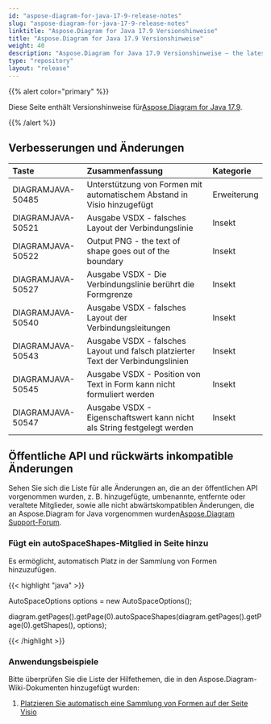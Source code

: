 ```yaml
---
id: "aspose-diagram-for-java-17-9-release-notes"
slug: "aspose-diagram-for-java-17-9-release-notes"
linktitle: "Aspose.Diagram for Java 17.9 Versionshinweise"
title: "Aspose.Diagram for Java 17.9 Versionshinweise"
weight: 40
description: "Aspose.Diagram for Java 17.9 Versionshinweise – the latest updates and fixes."
type: "repository"
layout: "release"
---
```

{{% alert color="primary" %}} 

 Diese Seite enthält Versionshinweise für[Aspose.Diagram for Java 17.9](https://releases.aspose.com/diagram/java/release-notes/2017/aspose-diagram-for-java-17-9-release-notes/).

{{% /alert %}} 
## **Verbesserungen und Änderungen**

|**Taste**|**Zusammenfassung**|**Kategorie**|
|:- |:- |:- |
|DIAGRAMJAVA-50485|Unterstützung von Formen mit automatischem Abstand in Visio hinzugefügt|Erweiterung|
|DIAGRAMJAVA-50521|Ausgabe VSDX - falsches Layout der Verbindungslinie|Insekt|
|DIAGRAMJAVA-50522|Output PNG - the text of shape goes out of the boundary|Insekt|
|DIAGRAMJAVA-50527|Ausgabe VSDX - Die Verbindungslinie berührt die Formgrenze|Insekt|
|DIAGRAMJAVA-50540|Ausgabe VSDX - falsches Layout der Verbindungsleitungen|Insekt|
|DIAGRAMJAVA-50543|Ausgabe VSDX - falsches Layout und falsch platzierter Text der Verbindungslinien|Insekt|
|DIAGRAMJAVA-50545|Ausgabe VSDX - Position von Text in Form kann nicht formuliert werden|Insekt|
|DIAGRAMJAVA-50547|Ausgabe VSDX - Eigenschaftswert kann nicht als String festgelegt werden|Insekt|
## **Öffentliche API und rückwärts inkompatible Änderungen**
Sehen Sie sich die Liste für alle Änderungen an, die an der öffentlichen API vorgenommen wurden, z. B. hinzugefügte, umbenannte, entfernte oder veraltete Mitglieder, sowie alle nicht abwärtskompatiblen Änderungen, die an Aspose.Diagram for Java vorgenommen wurden[Aspose.Diagram Support-Forum](https://forum.aspose.com/c/diagram/17).
### **Fügt ein autoSpaceShapes-Mitglied in Seite hinzu**
Es ermöglicht, automatisch Platz in der Sammlung von Formen hinzuzufügen.

{{< highlight "java" >}}

 AutoSpaceOptions options = new AutoSpaceOptions();

diagram.getPages().getPage(0).autoSpaceShapes(diagram.getPages().getPage(0).getShapes(), options);

{{< /highlight >}}
### **Anwendungsbeispiele**
Bitte überprüfen Sie die Liste der Hilfethemen, die in den Aspose.Diagram-Wiki-Dokumenten hinzugefügt wurden:

1. [Platzieren Sie automatisch eine Sammlung von Formen auf der Seite Visio](https://docs.aspose.com/diagram/de/java/auto-space-a-collection-of-shapes-in-the-visio-page/)
